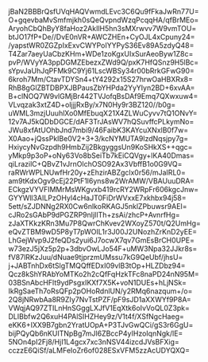 jBaN2BBBrQsfUVqHAQVwmdLEvc3C6Qu9fFkaJwRn77U=
O+gqevbaMvSmfmjkh0sQeQvpndWzqPcqqHA/qfBrMEo=
AryohCbQhByY8faHoz2AkIlH5hn3sMXrwvv7W9vmTOU=
btJO17fP+De//DvE0nVR+AWCZHEn+CyOJL4xCpuny24=
/yapstWR0ZGZpIxExvCWYPoIYYPyS36Ev89A5zdyQ48=
T4Zar7aeyUaCbzKHm+WDe1zoKgxUIxSurAeoByw1Z8c=
pvP/WVyYA3ppDGMZEbezxZWd9Q/pxK7HfQSnz9H5lBc=
sYpvJaUhJqPFMk9C9Yj61LscWBSy34r00bRrkGFwG90=
6kroh7Mm/CtavTDYSn4+tY4292x15S27hrwOaHBXRx8=
RhB8gGlZBTDBPXJBPausZbYHPda2YyYIyn2BD+6xvAA=
B+clNOQ7W9vlGMjBr442TVJofqBsDAf9Emq7QXwxuw4=
VLvqzak3xtZ4D+oIjjjRxBy/x7N0Hy9r3BZ120//b0g=
uWML3mzjUuuhlXo0MfEbuqX21X4ZLWuCyvv7tQ1ONvY=
12v7AJ5kQDbDGCE/dAF3TrJAsWV7hQSuvffcPLkymNo=
JWu8xfAtUOhbJnd7mbi9/46FaibK3KAYcuXNxlB0f7w=
X0Aao+jQssPkIBe0V2+3+3/kcNYMUTA9lzdNqsjpy7g=
HxiycyNvGzpdh9HmbZij2BkgyggsUn9KoSHkXS++qgc=
yMkp9p3oP+oNy63Vo8bSeiTb7kEiCQVgy+lKA40Dmas=
qiLrazilC+QBvZ1vJrnOlchOSO92Ax3VbffB1o0G9VQ=
raRWrWPLNUwfHr20y+zEhzirABZgclx0r56/mJaIRL0=
am9tKdxOgv9cEj22PtF1l6yns8w2WrAMW/VBAUuuDRA=
ECkgzVYVFIMMrMsWKgvxb419rcRY2WRpFr606kgcJnw=
GYYWll3AILPzOHyl4cHaJT0FiDrWVxxE7xkhbx94j58=
5ett/sZJDNNg2RX0Cw6nlkoRKAGJ5nklZPbuwsr9AEI=
cJRo2sGAbP9dPGZRP9nljIITh+zsAi/zhcP+AvnrfHg=
zJaXTKkzKRn3Mu7P8QwrChKvev2WXoyZ570t/Q2UmHg=
eQvZTBM9wD5P8yT7pWOIL1r3J00J2UNozhZrKnD2yEE=
LhGejWvp9J2feQDs2yui6J7ocwX7qv7GmEsBrCH0UPE=
w73ezJ5jXz5p2p+3dbvOwLJo54F+uMW3Npa32JJkr8s=
fV87lRKzJuu/dNuae9tjprzmUMssu7kG9QeUbf/jhsU=
j+JABTnhDx6tSlgTMQQffEDxI09vlB3tOp+HLZDbz94=
Qcz8kShYRAbYoMTKo2h2cQfFqHzkTFc8naPD24nN95M=
03BSnAbcHFlt9ydPsgxIKXf7X5K+voN1DUEs+hLjNSk=
IkRgSaeTh7oRsQFp2pOHoRdnlUN/y2RMq6nazqum+/o=
2Q8jNRwbAa8R9ZIy7NvTstPZF/pF9sJD1aXXWYf9P8A=
VWqjAQ97ZTILnHnSGggLXJfV1EqXtk6oIvVoQL0Z3pk=
DLIBbfw2Q6xuH4PAlSIHZHey9z/V1t4f/XSfNgcHaeg=
eKK6+IXX9B7gbn2YratUOpA+P3TJvGwQCi/gS3r6GgU=
bijPQyQb6nKUITNpBg7mJl6ZBccP4yIHzoIqnNgk/lE=
5NOn4pI2Fj8/HjI1L4gcx7xc3nNSV44izcdJVsBFXig=
cczzE6QiSf/aLMFeIoZr6of028ESxVFM5zzAcUDYQXQ=
